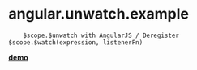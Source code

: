 angular.unwatch.example
====================

        $scope.$unwatch with AngularJS / Deregister $scope.$watch(expression, listenerFn)

**<a href="https://rawgit.com/burib/angular.unwatch.example/master/index.html" target="_blank">demo</a>**
